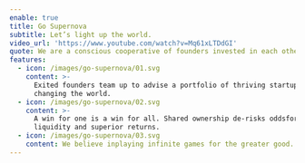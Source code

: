 ```yaml
---
enable: true
title: Go Supernova
subtitle: Let’s light up the world.
video_url: 'https://www.youtube.com/watch?v=Mq61xLTDdGI'
quote: We are a conscious cooperative of founders invested in each other’s success.
features:
  - icon: /images/go-supernova/01.svg
    content: >-
      Exited founders team up to advise a portfolio of thriving startups
      changing the world.
  - icon: /images/go-supernova/02.svg
    content: >-
      A win for one is a win for all. Shared ownership de-risks oddsfor faster
      liquidity and superior returns.
  - icon: /images/go-supernova/03.svg
    content: We believe inplaying infinite games for the greater good.
---
```


